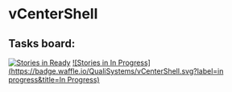 # vCenterShell  

## Tasks board:

[![Stories in Ready](https://badge.waffle.io/QualiSystems/vCenterShell.svg?label=ready&title=Ready)](http://waffle.io/QualiSystems/vCenterShell)
[![Stories in In Progress](https://badge.waffle.io/QualiSystems/vCenterShell.svg?label=in progress&title=In Progress)](http://waffle.io/QualiSystems/vCenterShell)





